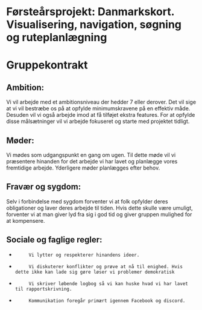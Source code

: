 # Førsteårsprojekt: Danmarkskort. Visualisering, navigation, søgning og ruteplanlægning
# Gruppekontrakt 

## Ambition:
Vi vil arbejde med et ambitionsniveau der hedder 7 eller derover. Det vil sige at vi vil bestræbe os på at opfylde minimumskravene på en effektiv måde. Desuden vil vi også arbejde imod at få tilføjet ekstra features.
For at opfylde disse målsætninger vil vi arbejde fokuseret og starte med projektet tidligt.
 
## Møder:
Vi mødes som udgangspunkt en gang om ugen. Til dette møde vil vi præsentere hinanden for det arbejde vi har lavet og planlægge vores fremtidige arbejde.
Yderligere møder planlægges efter behov.
 
## Fravær og sygdom:
Selv i forbindelse med sygdom forventer vi at folk opfylder deres obligationer og laver deres arbejde til tiden.
Hvis dette skulle være umuligt, forventer vi at man giver lyd fra sig i god tid og giver gruppen mulighed for at kompensere.
 
## Sociale og faglige regler:
-          Vi lytter og respekterer hinandens ideer.
-          Vi diskuterer konflikter og prøve at nå til enighed. Hvis dette ikke kan lade sig gøre løser vi problemer demokratisk
-          Vi skriver løbende logbog så vi kan huske hvad vi har lavet til rapportskrivning.
-          Kommunikation foregår primært igennem Facebook og discord.